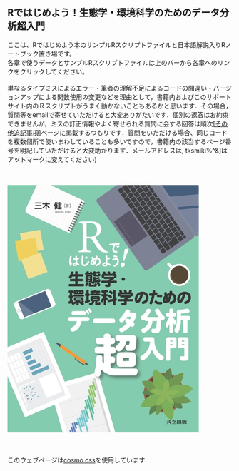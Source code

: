 ## Rではじめよう！生態学・環境科学のためのデータ分析超入門
ここは、Rではじめよう本のサンプルRスクリプトファイルと日本語解説入りRノートブック置き場です。<br>
各章で使うデータとサンプルRスクリプトファイルは上のバーから各章へのリンクをクリックしてください。<br>
<br>
単なるタイプミスによるエラー・筆者の理解不足によるコードの間違い・バージョンアップによる関数使用の変更などを理由として，書籍内およびこのサポートサイト内のＲスクリプトがうまく動かないこともあるかと思います．その場合，質問等をemailで寄せていただけると大変ありがたいです．個別の返答はお約束できませんが，ミスの訂正情報やよく寄せられる質問に会する回答は順次<a href="https://tksmiki.github.io/eco_env_R/miscellaneous">[その他追記事項]</a>ページに掲載するつもりです．質問をいただける場合、同じコードを複数個所で使いまわしていることも多いですので，書籍内の該当するページ番号を明記していただけると大変助かります．メールアドレスは, tksmiki$%^&ryukoku.ac.jpです.([$%^&]はアットマークに変えてください)<br>
<br><br>

<a href="https://www.kyoritsu-pub.co.jp/book/b10080755.html" target="_blank" rel="noopener noreferrer">
  <img src="./05843ss.jpg" alt="cover image of the book">
</a>

<br><br>
このウェブページは<a href="https://bootswatch.com/cosmo/" target="_blank" rel="noopener noreferrer">cosmo css</a>を使用しています.

